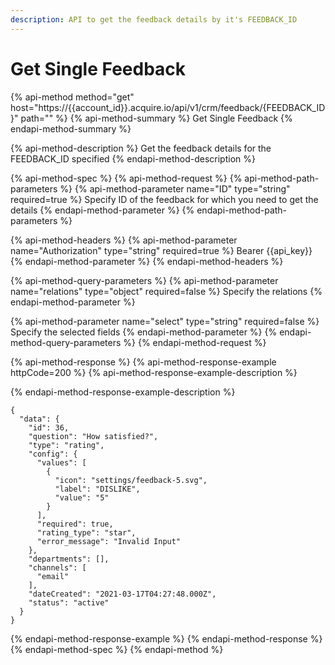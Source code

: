 ```yaml
---
description: API to get the feedback details by it's FEEDBACK_ID
---
```


# Get Single Feedback

{% api-method method="get" host="https://{{account\_id}}.acquire.io/api/v1/crm/feedback/{FEEDBACK\_ID}" path="" %}
{% api-method-summary %}
Get Single Feedback
{% endapi-method-summary %}

{% api-method-description %}
Get the feedback details for the FEEDBACK\_ID specified
{% endapi-method-description %}

{% api-method-spec %}
{% api-method-request %}
{% api-method-path-parameters %}
{% api-method-parameter name="ID" type="string" required=true %}
Specify ID of the feedback for which you need to get the details
{% endapi-method-parameter %}
{% endapi-method-path-parameters %}

{% api-method-headers %}
{% api-method-parameter name="Authorization" type="string" required=true %}
Bearer {{api\_key}}
{% endapi-method-parameter %}
{% endapi-method-headers %}

{% api-method-query-parameters %}
{% api-method-parameter name="relations" type="object" required=false %}
Specify the relations
{% endapi-method-parameter %}

{% api-method-parameter name="select" type="string" required=false %}
Specify the selected fields
{% endapi-method-parameter %}
{% endapi-method-query-parameters %}
{% endapi-method-request %}

{% api-method-response %}
{% api-method-response-example httpCode=200 %}
{% api-method-response-example-description %}

{% endapi-method-response-example-description %}

```
{
  "data": {
    "id": 36,
    "question": "How satisfied?",
    "type": "rating",
    "config": {
      "values": [
        {
          "icon": "settings/feedback-5.svg",
          "label": "DISLIKE",
          "value": "5"
        }
      ],
      "required": true,
      "rating_type": "star",
      "error_message": "Invalid Input"
    },
    "departments": [],
    "channels": [
      "email"
    ],
    "dateCreated": "2021-03-17T04:27:48.000Z",
    "status": "active"
  }
}
```
{% endapi-method-response-example %}
{% endapi-method-response %}
{% endapi-method-spec %}
{% endapi-method %}


